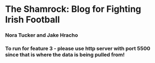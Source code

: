 # The Shamrock: Blog for Fighting Irish Football
### Nora Tucker and Jake Hracho

### To run for feature 3 - please use http server with port 5500 since that is where the data is being pulled from!